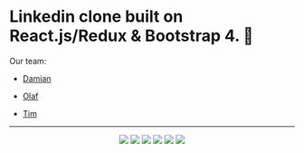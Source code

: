 # Linkedin clone built on React.js/Redux & Bootstrap 4. 🍒
Our team:
<ul>
<li>


[Damian](https://www.linkedin.com/in/damian-olszewski-562a38259/)


</li>
<li>

[Olaf](https://www.linkedin.com/in/olafglad/)

</li>
<li>


[Tim](https://www.linkedin.com/in/talmkg/)

</li>
</ul>
<hr/>
<p align="center">
<img src="https://i.imgur.com/WzqEtj6.png"/>
<img src="https://i.imgur.com/a7UrREb.png"/>
<img src="https://i.imgur.com/iwvpFfR.png"/>
<img src="https://i.imgur.com/MiRU5JS.png"/>
<img src="https://i.imgur.com/hIHXXLy.png"/>
<img src="https://i.imgur.com/A8smvsS.png"/>
</p>


